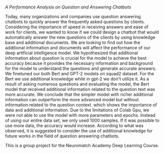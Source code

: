 _A Performance Analysis on Question and Answering Chatbots_

Today, many organizations and companies use question answering chatbots to quickly answer the
frequently asked questions by clients. Considering the importance of speed in receiving answers and
ease of work for clients, we wanted to know if we could design a chatbot that would automatically answer
the new questions of the clients by using knowledge base and additional documents. We are looking to
find out how the additional information and documents will affect the performance of our deep artificial
intelligence model. We hypothesized that additional information about question is crucial for the model to
achieve the best accuracy because it provides the necessary information and background for the model
to understand the questions and generate accurate answers. We finetuned our both Bert and GPT-2
models on squad2 dataset. For the Bert we use additional knowledge while in gpt-2 we don&#39;t utilize it. As
a result of asking numerous questions and evaluating the model, the Bert model that received additional
information related to the question text was more accurate. We conclude that the simpler model with
richer additional information can outperform the more advanced model but without information related to
the question context. which shows the importance of data and additional information. Due to the
limitations of Colab Gpu, we were not able to use the model with more parameters and epochs. Instead of
using our entire data set, we only used 1000 samples. If it was possible to use more data, the accuracy
would increase. According to what was observed, it is suggested to consider the use of additional
knowledge for future works in the field of question answering chatbots.

This is a group project for the Neuromatch Academy Deep Learning Course.
